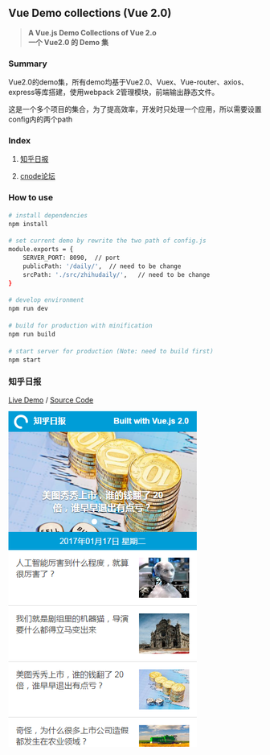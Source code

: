 Vue Demo collections (Vue 2.0)
------

> **A Vue.js Demo Collections of Vue 2.o  
  一个 Vue2.0 的 Demo 集**
  
### Summary

Vue2.0的demo集，所有demo均基于Vue2.0、Vuex、Vue-router、axios、express等库搭建，使用webpack 2管理模块，前端输出静态文件。

这是一个多个项目的集合，为了提高效率，开发时只处理一个应用，所以需要设置config内的两个path

### Index

1. [知乎日报]()  

2. [cnode论坛]()

### How to use

``` bash
# install dependencies
npm install

# set current demo by rewrite the two path of config.js
module.exports = {
	SERVER_PORT: 8090,	// port
	publicPath: '/daily/',	// need to be change
	srcPath: './src/zhihudaily/',	// need to be change
}

# develop environment
npm run dev

# build for production with minification
npm run build

# start server for production (Note: need to build first)
npm start

```

### 知乎日报

[Live Demo]() / [Source Code]()

![zhihudaily](.github/zhihudaily.png)
